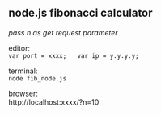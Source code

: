 
node.js fibonacci calculator
----------------------------

*pass n as get request parameter*

editor:  
    `var port = xxxx;  
    var ip = y.y.y.y;`

terminal:  
`node fib_node.js`

browser:  
http://localhost:xxxx/?n=10
